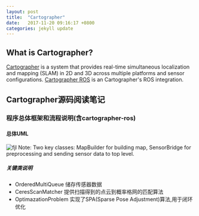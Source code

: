 ```yaml
---
layout: post
title:  "Cartographer"
date:   2017-11-20 09:16:17 +0800
categories: jekyll update
---
```


## What is Cartographer?
[Cartographer][cartographer] is a system that provides real-time simultaneous localization and mapping (SLAM) in 2D and 3D across multiple platforms and sensor configurations. [Cartographer ROS][cartographer] is an Cartographer's ROS integration.


## Cartographer源码阅读笔记
### 程序总体框架和流程说明(含cartographer-ros)
#### 总体UML
![fjl]({{"/asserts/images/cartographer-execution-flow.png"}})
Note: Two key classes: MapBuilder for building map, SensorBridge for preprocessing and sending sensor data to top level.
##### 关键类说明
* OrderedMultiQueue 储存传感器数据
* CeresScanMatcher 提供扫描得到的点云到概率格网的匹配算法
* OptimazationProblem 实现了SPA(Sparse Pose Adjustment)算法,用于闭环优化



[cartographer]: https://github.com/googlecartographer/cartographer
[cartographer-ros]: https://github.com/googlecartographer/cartographer_ros
